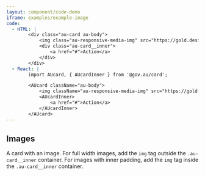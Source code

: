 ```yaml
---
layout: component/code-demo
iframe: examples/example-image
code:
  - HTML: |
        <div class="au-card au-body">
            <img class="au-responsive-media-img" src="https://gold.designsystemau.org/assets/img/placeholder/600X260.png" alt />
            <div class="au-card__inner">
                <a href="#">Action</a>
            </div>
        </div>
  - React: |
        import AUcard, { AUcardInner } from '@gov.au/card';

        <AUcard className="au-body">
            <img className="au-responsive-media-img" src="https://gold.designsystemau.org/assets/img/placeholder/600X260.png" alt="" />
            <AUcardInner>
                <a href="#">Action</a>
            </AUcardInner>
        </AUcard>
---
```

## Images

A card with an image. For full width images, add the `img` tag outside the `.au-card__inner` container. For images with inner padding, add the `img` tag inside the `.au-card__inner` container.
